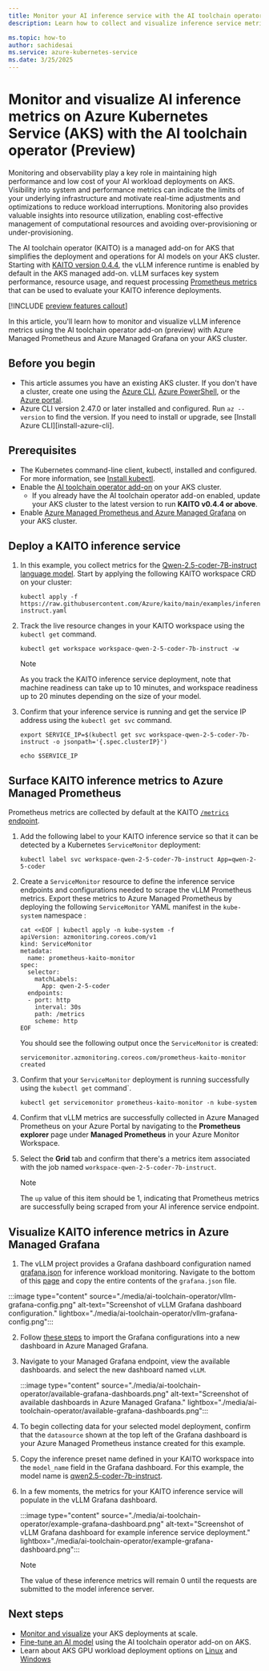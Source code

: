 ```yaml
---
title: Monitor your AI inference service with the AI toolchain operator in Azure Kubernetes Service (AKS)
description: Learn how to collect and visualize inference service metrics with Azure Managed Prometheus and Azure Managed Grafana.

ms.topic: how-to
author: sachidesai
ms.service: azure-kubernetes-service
ms.date: 3/25/2025
---
```


# Monitor and visualize AI inference metrics on Azure Kubernetes Service (AKS) with the AI toolchain operator (Preview)

Monitoring and observability play a key role in maintaining high performance and low cost of your AI workload deployments on AKS. Visibility into system and performance metrics can indicate the limits of your underlying infrastructure and motivate real-time adjustments and optimizations to reduce workload interruptions. Monitoring also provides valuable insights into resource utilization, enabling cost-effective management of computational resources and avoiding over-provisioning or under-provisioning. 

The AI toolchain operator (KAITO) is a managed add-on for AKS that simplifies the deployment and operations for AI models on your AKS cluster. Starting with [KAITO version 0.4.4](https://github.com/kaito-project/kaito/releases/tag/v0.4.4), the vLLM inference runtime is enabled by default in the AKS managed add-on. vLLM surfaces key system performance, resource usage, and request processing [Prometheus metrics](https://docs.vllm.ai/en/latest/design/v1/metrics.html) that can be used to evaluate your KAITO inference deployments.

[!INCLUDE [preview features callout](~/reusable-content/ce-skilling/azure/includes/aks/includes/preview/preview-callout.md)]

In this article, you'll learn how to monitor and visualize vLLM inference metrics using the AI toolchain operator add-on (preview) with Azure Managed Prometheus and Azure Managed Grafana on your AKS cluster.

## Before you begin

* This article assumes you have an existing AKS cluster. If you don't have a cluster, create one using the [Azure CLI][aks-quickstart-cli], [Azure PowerShell][aks-quickstart-powershell], or the [Azure portal][aks-quickstart-portal].
* Azure CLI version 2.47.0 or later installed and configured. Run `az --version` to find the version. If you need to install or upgrade, see [Install Azure CLI][install-azure-cli].

## Prerequisites

* The Kubernetes command-line client, kubectl, installed and configured. For more information, see [Install kubectl](https://kubernetes.io/docs/tasks/tools/install-kubectl/).
* Enable the [AI toolchain operator add-on](./ai-toolchain-operator.md) on your AKS cluster.
   * If you already have the AI toolchain operator add-on enabled, update your AKS cluster to the latest version to run **KAITO v0.4.4 or above**.
* Enable [Azure Managed Prometheus and Azure Managed Grafana](/azure/azure-monitor/containers/kubernetes-monitoring-enable) on your AKS cluster.

## Deploy a KAITO inference service

1. In this example, you collect metrics for the [Qwen-2.5-coder-7B-instruct language model](https://github.com/kaito-project/kaito/blob/main/examples/inference/kaito_workspace_qwen_2.5_coder_7b-instruct.yaml). Start by applying the following KAITO workspace CRD on your cluster:

    ```azurecli-interactive
    kubectl apply -f https://raw.githubusercontent.com/Azure/kaito/main/examples/inference/kaito_workspace_qwen_2.5_coder_7b-instruct.yaml
    ```


2. Track the live resource changes in your KAITO workspace using the `kubectl get` command.

    ```azurecli-interactive
    kubectl get workspace workspace-qwen-2-5-coder-7b-instruct -w
    ```

    > [!NOTE]
    > As you track the KAITO inference service deployment, note that machine readiness can take up to 10 minutes, and workspace readiness up to 20 minutes depending on the size of your model.

3. Confirm that your inference service is running and get the service IP address using the `kubectl get svc` command.

    ```azurecli-interactive
    export SERVICE_IP=$(kubectl get svc workspace-qwen-2-5-coder-7b-instruct -o jsonpath='{.spec.clusterIP}')

    echo $SERVICE_IP
    ```

## Surface KAITO inference metrics to Azure Managed Prometheus

Prometheus metrics are collected by default at the KAITO [`/metrics` endpoint](https://github.com/kaito-project/kaito/blob/main/docs/inference/Monitoring.md#prometheus-metrics).


1. Add the following label to your KAITO inference service so that it can be detected by a Kubernetes `ServiceMonitor` deployment:


    ```azurecli-interactive
    kubectl label svc workspace-qwen-2-5-coder-7b-instruct App=qwen-2-5-coder 
    ```


2. Create a `ServiceMonitor` resource to define the inference service endpoints and configurations needed to scrape the vLLM Prometheus metrics. Export these metrics to Azure Managed Prometheus by deploying the following `ServiceMonitor` YAML manifest in the `kube-system` namespace :


    ```azurecli-interactive
    cat <<EOF | kubectl apply -n kube-system -f 
    apiVersion: azmonitoring.coreos.com/v1
    kind: ServiceMonitor
    metadata:
      name: prometheus-kaito-monitor
    spec:
      selector:
        matchLabels:
          App: qwen-2-5-coder
      endpoints:
      - port: http
        interval: 30s
        path: /metrics
        scheme: http
    EOF
    ```


    You should see the following output once the `ServiceMonitor` is created:

    ```output
    servicemonitor.azmonitoring.coreos.com/prometheus-kaito-monitor created
    ```

3. Confirm that your `ServiceMonitor` deployment is running successfully using the `kubectl get` command`.


    ```azurecli-interactive
    kubectl get servicemonitor prometheus-kaito-monitor -n kube-system
    ```

4. Confirm that vLLM metrics are successfully collected in Azure Managed Prometheus on your Azure Portal by navigating to the **Prometheus explorer** page under **Managed Prometheus** in your Azure Monitor Workspace.

6. Select the **Grid** tab and confirm that there's a metrics item associated with the job named `workspace-qwen-2-5-coder-7b-instruct`.


   > [!NOTE]    
   > The `up` value of this item should be 1, indicating that Prometheus metrics are successfully being scraped from your AI inference service endpoint.


## Visualize KAITO inference metrics in Azure Managed Grafana

1. The vLLM project provides a Grafana dashboard configuration named [grafana.json](https://docs.vllm.ai/en/latest/getting_started/examples/prometheus_grafana.html#import-dashboard) for inference workload monitoring. Navigate to the bottom of this [page](https://docs.vllm.ai/latest/getting_started/examples/prometheus_grafana.html#import-dashboard) and copy the entire contents of the `grafana.json` file. 


:::image type="content" source="./media/ai-toolchain-operator/vllm-grafana-config.png" alt-text="Screenshot of vLLM Grafana dashboard configuration." lightbox="./media/ai-toolchain-operator/vllm-grafana-config.png":::

2. Follow [these steps](/azure/managed-grafana/how-to-create-dashboard#import-a-json-dashboard) to import the Grafana configurations into a new dashboard in Azure Managed Grafana.
3. Navigate to your Managed Grafana endpoint, view the available dashboards. and select the new dashboard named `vLLM`.


    :::image type="content" source="./media/ai-toolchain-operator/available-grafana-dashboards.png" alt-text="Screenshot of available dashboards in Azure Managed Grafana." lightbox="./media/ai-toolchain-operator/available-grafana-dashboards.png":::


4. To begin collecting data for your selected model deployment, confirm that the `datasource` shown at the top left of the Grafana dashboard is your Azure Managed Prometheus instance created for this example. 

5. Copy the inference preset name defined in your KAITO workspace into the `model_name` field in the Grafana dashboard. For this example, the model name is [qwen2.5-coder-7b-instruct](https://github.com/kaito-project/kaito/blob/main/examples/inference/kaito_workspace_qwen_2.5_coder_7b-instruct.yaml).

6. In a few moments, the metrics for your KAITO inference service will populate in the vLLM Grafana dashboard. 

    :::image type="content" source="./media/ai-toolchain-operator/example-grafana-dashboard.png" alt-text="Screenshot of vLLM Grafana dashboard for example inference service deployment." lightbox="./media/ai-toolchain-operator/example-grafana-dashboard.png":::

    > [!NOTE]
    > The value of these inference metrics will remain 0 until the requests are submitted to the model inference server.



## Next steps

- [Monitor and visualize](./monitor-aks.md) your AKS deployments at scale.
- [Fine-tune an AI model](./ai-toolchain-operator-fine-tune.md) using the AI toolchain operator add-on on AKS.
- Learn about AKS GPU workload deployment options on [Linux](./gpu-cluster.md) and [Windows](./use-windows-gpu.md)


<!-- Links -->

[aks-quickstart-cli]: ./learn/quick-kubernetes-deploy-cli.md
[aks-quickstart-portal]: ./learn/quick-kubernetes-deploy-portal.md
[aks-quickstart-powershell]: ./learn/quick-kubernetes-deploy-powershell.md